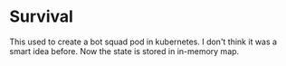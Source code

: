 # Survival
This used to create a bot squad pod in kubernetes. I don't think it was a smart idea before.
Now the state is stored in in-memory map.
